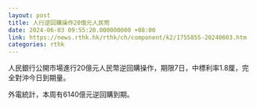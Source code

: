 ```yaml
---
layout: post
title: 人行逆回購操作20億元人民幣
date: 2024-06-03 09:55:20.000000000 +08:00
link: https://news.rthk.hk/rthk/ch/component/k2/1755855-20240603.htm
categories: rthk
---
```


人民銀行公開市場進行20億元人民幣逆回購操作，期限7日，中標利率1.8厘，完全對沖今日到期量。

外電統計，本周有6140億元逆回購到期。
